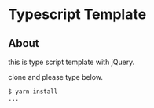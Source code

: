 # Typescript Template

## About

this is type script template with jQuery.  

clone and please type below.  

~~~bash
$ yarn install
...
~~~
